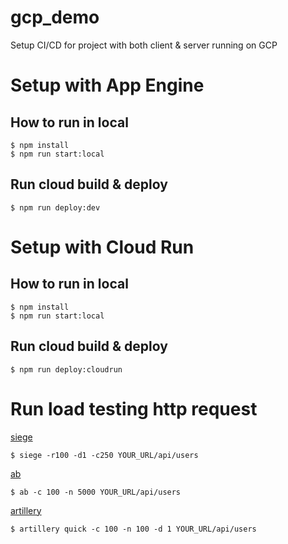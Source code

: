 # gcp_demo
Setup CI/CD for project with both client & server running on GCP

# Setup with App Engine
## How to run in local
```
$ npm install
$ npm run start:local
```

## Run cloud build & deploy
```
$ npm run deploy:dev
```

# Setup with Cloud Run
## How to run in local
```
$ npm install
$ npm run start:local
```

## Run cloud build & deploy
```
$ npm run deploy:cloudrun
```


# Run load testing http request

[siege](https://www.bigbluedoor.net/blog/benchmarking-siege)
```
$ siege -r100 -d1 -c250 YOUR_URL/api/users
```

[ab](https://httpd.apache.org/docs/2.4/programs/ab.html)
```
$ ab -c 100 -n 5000 YOUR_URL/api/users
```

[artillery](https://artillery.io/docs/getting-started/)
```
$ artillery quick -c 100 -n 100 -d 1 YOUR_URL/api/users
```